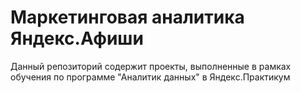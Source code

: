 # Маркетинговая аналитика Яндекс.Афиши

Данный репозиторий содержит проекты, выполненные в рамках обучения по программе "Аналитик данных" в Яндекс.Практикум
